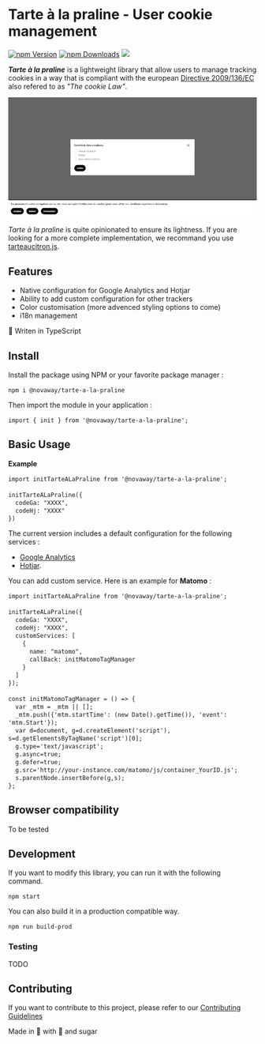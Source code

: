 # Tarte à la praline - User cookie management

<a href="https://www.npmjs.com/package/@novaway/tarte-a-la-praline"><img src="https://img.shields.io/npm/v/@novaway/tarte-a-la-praline.svg" alt="npm Version"></a>
<a href="https://npmcharts.com/compare/@novaway/tarte-a-la-praline?minimal=true"><img src="https://img.shields.io/npm/dw/@novaway/tarte-a-la-praline.svg" alt="npm Downloads"></a>
<a href="https://david-dm.org/novaway/tarte-a-la-praline" title="dependencies status"><img src="https://david-dm.org/novaway/tarte-a-la-praline/status.svg"/></a>

_**Tarte à la praline**_ is a lightweight library that allow users to manage tracking cookies in a way that is compliant with the european [Directive 2009/136/EC](https://eur-lex.europa.eu/LexUriServ/LexUriServ.do?uri=OJ:L:2009:337:0011:0036:en:PDF) also refered to as _"The cookie Law"_.

![screenshot of the cookie banner with an alert box](doc/screenshot.png)

_Tarte à la praline_ is quite opinionated to ensure its lightness. If you are looking for a more complete implementation, we recommand you use [tarteaucitron.js](https://github.com/AmauriC/tarteaucitron.js).

## Features

- Native configuration for Google Analytics and Hotjar
- Ability to add custom configuration for other trackers
- Color customisation (more advenced styling options to come)
- i18n management

🔷 Writen in TypeScript

## Install

Install the package using NPM or your favorite package manager :

```
npm i @novaway/tarte-a-la-praline
```

Then import the module in your application :

```
import { init } from '@novaway/tarte-a-la-praline';
```

## Basic Usage

**Example**

```
import initTarteALaPraline from '@novaway/tarte-a-la-praline';

initTarteALaPraline({
  codeGa: "XXXX",
  codeHj: "XXXX"
})
```

The current version includes a default configuration for the following services :
- [Google Analytics](https://analytics.google.com/analytics/web/)
- [Hotjar](https://www.hotjar.com/).

You can add custom service. Here is an example for **Matomo** :

```
import initTarteALaPraline from '@novaway/tarte-a-la-praline';

initTarteALaPraline({
  codeGa: "XXXX",
  codeHj: "XXXX",
  customServices: [
    {
      name: "matomo",
      callBack: initMatomoTagManager
    }
  ]
});

const initMatomoTagManager = () => {
  var _mtm = _mtm || [];
  _mtm.push({'mtm.startTime': (new Date().getTime()), 'event': 'mtm.Start'});
  var d=document, g=d.createElement('script'), s=d.getElementsByTagName('script')[0];
  g.type='text/javascript';
  g.async=true;
  g.defer=true;
  g.src='http://your-instance.com/matomo/js/container_YourID.js';
  s.parentNode.insertBefore(g,s);
};
```
## Browser compatibility

To be tested

## Development

If you want to modify this library, you can run it with the following command.

```
npm start
```

You can also build it in a production compatible way.

```
npm run build-prod
```

### Testing

TODO

## Contributing

If you want to contribute to this project, please refer to our [Contributing Guidelines](CONTRIBUTING.md)

Made in 🦁 with 🌰 and sugar